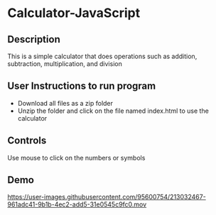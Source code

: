# Calculator-JavaScript

## Description
This is a simple calculator that does operations such as addition, subtraction, multiplication, and division

## User Instructions to run program
- Download all files as a zip folder
- Unzip the folder and click on the file named index.html to use the calculator 

## Controls 
Use mouse to click on the numbers or symbols

## Demo
https://user-images.githubusercontent.com/95600754/213032467-961adc41-9b1b-4ec2-add5-31e0545c9fc0.mov


